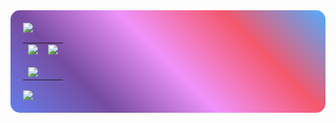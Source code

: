 <div style="background: linear-gradient(45deg, #667eea 0%, #764ba2 25%, #f093fb 50%, #f5576c 75%, #4facfe 100%); padding: 20px; border-radius: 15px;">

<img src="https://capsule-render.vercel.app/api?type=venom&color=0:FFD700,100:C0C0C0&height=300&section=header&text=Hi%20there&fontSize=90" />
<table>
  <tr>
    <td valign="top">
      <img src="https://github-readme-stats.vercel.app/api?username=ceh1502&theme=default&show_icons=true" />
      <br><br>
      <img src="https://github-readme-stats.vercel.app/api?username=ceh1502&theme=ambient_gradient&show_icons=true" />
    </td>
    <td valign="top">
      <img src="https://github-readme-stats.vercel.app/api/top-langs/?username=ceh1502&layout=pie" />
    </td>
  </tr>
</table>
<img src="https://capsule-render.vercel.app/api?type=shark&color=BDBDC8&height=150&section=footer"/>

</div>
